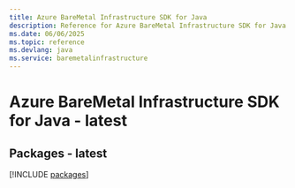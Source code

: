 ```yaml
---
title: Azure BareMetal Infrastructure SDK for Java
description: Reference for Azure BareMetal Infrastructure SDK for Java
ms.date: 06/06/2025
ms.topic: reference
ms.devlang: java
ms.service: baremetalinfrastructure
---
```

# Azure BareMetal Infrastructure SDK for Java - latest
## Packages - latest
[!INCLUDE [packages](baremetal-infrastructure-index.md)]